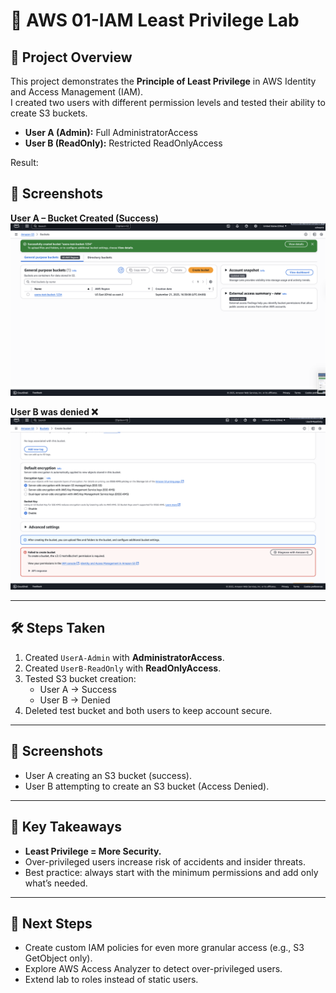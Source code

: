 # 🔐 AWS 01-IAM Least Privilege Lab

## 📌 Project Overview
This project demonstrates the **Principle of Least Privilege** in AWS Identity and Access Management (IAM).  
I created two users with different permission levels and tested their ability to create S3 buckets.

- **User A (Admin):** Full AdministratorAccess  
- **User B (ReadOnly):** Restricted ReadOnlyAccess  

Result:  
## 📸 Screenshots

**User A – Bucket Created (Success)**  
![User A Success](userA-success.png)

**User B was denied ❌**  
![User B Denied](userB-denied.png)

---

## 🛠️ Steps Taken
1. Created `UserA-Admin` with **AdministratorAccess**.  
2. Created `UserB-ReadOnly` with **ReadOnlyAccess**.  
3. Tested S3 bucket creation:
   - User A → Success  
   - User B → Denied  
4. Deleted test bucket and both users to keep account secure.  

---

## 📸 Screenshots
- User A creating an S3 bucket (success).  
- User B attempting to create an S3 bucket (Access Denied).  

---

## 🎯 Key Takeaways
- **Least Privilege = More Security.**  
- Over-privileged users increase risk of accidents and insider threats.  
- Best practice: always start with the minimum permissions and add only what’s needed.  

---

## 🚀 Next Steps
- Create custom IAM policies for even more granular access (e.g., S3 GetObject only).  
- Explore AWS Access Analyzer to detect over-privileged users.  
- Extend lab to roles instead of static users.
